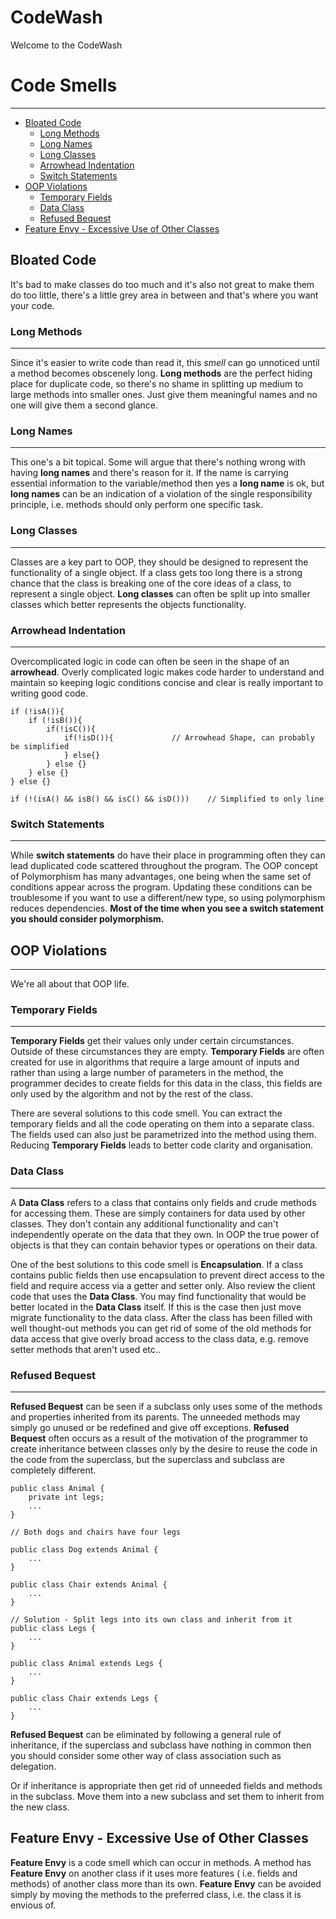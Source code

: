 # CodeWash

Welcome to the CodeWash

# Code Smells

------

- [Bloated Code](#bloated-code)
  - [Long Methods](#long-methods)
  - [Long Names](#long-names)
  - [Long Classes](#long-classes)
  - [Arrowhead Indentation](#arrowhead-indentation)
  - [Switch Statements](#switch-statements)
- [OOP Violations](#oop-violations)
  - [Temporary Fields](#temporary-fields)
  - [Data Class](#data-class)
  - [Refused Bequest](#refused-bequest)
- [Feature Envy - Excessive Use of Other Classes](#feature-envy---excessive-use-of-other-classes)

## Bloated Code

It's bad to make classes do too much and it's also not great to make them do too little, there's a little grey area in between and that's where you want your code.

### Long Methods

------

Since it's easier to write code than read it, this *smell* can go unnoticed until a method becomes obscenely long. **Long methods** are the perfect hiding place for duplicate code, so there's no shame in splitting up medium to large methods into smaller ones. Just give them meaningful names and no one will give them a second glance.

### Long Names

------

This one's a bit topical. Some will argue that there's nothing wrong with having **long names** and there's reason for it. If the name is carrying essential information to the variable/method then yes a **long name** is ok, but **long names** can be an indication of a violation of the single responsibility principle, i.e. methods should only perform one specific task.

### Long Classes

------

Classes are a key part to OOP, they should be designed to represent the functionality of a single object. If a class gets too long there is a strong chance that the class is breaking  one of the core ideas of a class, to represent a single object. **Long classes** can often be split up into smaller classes which better represents the objects functionality.

### Arrowhead Indentation

------

Overcomplicated logic in code can often be seen in the shape of an **arrowhead**. Overly complicated logic makes code harder to understand and maintain so keeping logic conditions concise and clear is really important to writing good code.

```
if (!isA()){
    if (!isB()){
        if(!isC()){
            if(!isD()){				// Arrowhead Shape, can probably be simplified
			} else{} 
        } else {}
    } else {}  
} else {}

if (!(isA() && isB() && isC() && isD()))	// Simplified to only line 
```



### Switch Statements

------

While **switch statements** do have their place in programming often they can lead duplicated code scattered throughout the program. The OOP concept of Polymorphism has many advantages, one being when the same set of conditions appear across the program. Updating these conditions can be troublesome if you want to use a different/new type, so using polymorphism reduces dependencies. **Most of the time when you see a switch statement you should consider polymorphism.**

## OOP Violations

------

We're all about that OOP life.

### Temporary Fields

------

**Temporary Fields** get their values only under certain circumstances. Outside of these circumstances they are empty. **Temporary Fields** are often created for use in algorithms that require a large amount of inputs and rather than using a large number of parameters in the method, the programmer decides to create fields for this data in the class, this fields are only used by the algorithm and not by the rest of the class.

There are several solutions to this code smell. You can extract the temporary fields and all the code operating on them into a separate class. The fields used can also just be parametrized into the method using them. Reducing **Temporary Fields** leads to better code clarity and organisation.

### Data Class

------

A **Data Class** refers to a class that contains only fields and crude methods for accessing them. These are simply containers for data used by other classes. They don't contain any additional functionality and can't independently operate on the data that they own. In OOP the true power of objects is that they can contain behavior types or operations on their data.

One of the best solutions to this code smell is **Encapsulation**. If a class contains public fields then use encapsulation to prevent direct access to the field and require access via a getter and setter only. Also review the client code that uses the **Data Class**. You may find functionality that would be better located in the **Data Class** itself. If this is the case then just move migrate functionality to the data class. After the class has been filled with well thought-out methods you can get rid of some of the old methods for data access that give overly broad access to the class data, e.g. remove setter methods that aren't used etc..

### Refused Bequest

------

**Refused Bequest** can be seen if a subclass only uses some of the methods and properties inherited from its parents. The unneeded methods may simply go unused or be redefined and give off exceptions. **Refused Bequest** often occurs as a result of the motivation of the programmer to create inheritance between classes only by the desire to reuse the code in the code from the superclass, but the superclass and subclass are completely different.

```
public class Animal {
    private int legs;
    ...
}

// Both dogs and chairs have four legs

public class Dog extends Animal {
    ...
}

public class Chair extends Animal {
    ...
}

// Solution - Split legs into its own class and inherit from it 
public class Legs {
    ...
}

public class Animal extends Legs {
    ...
}

public class Chair extends Legs {
    ...
}
```

**Refused Bequest** can be eliminated by following a general rule of inheritance, if the superclass and subclass have nothing in common then you should consider some other way of class association such as delegation.

Or if inheritance is appropriate then get rid of unneeded fields and methods in the subclass. Move them into a new subclass and set them to inherit from the new class.

## Feature Envy - Excessive Use of Other Classes

**Feature Envy** is a code smell which can occur in methods. A method has **Feature Envy** on another class if it uses more features ( i.e. fields and methods) of another class more than its own. **Feature Envy** can  be avoided simply by moving the methods to the preferred class, i.e. the class it is envious of.
